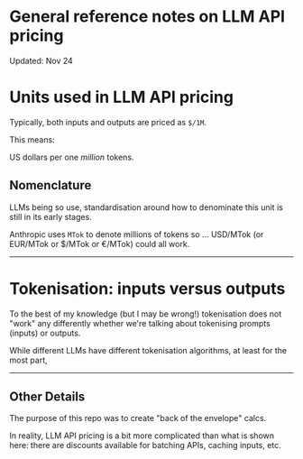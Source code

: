 # General reference notes on LLM API pricing

Updated: Nov 24

# Units used in LLM API pricing

Typically, both inputs and outputs are priced as `$/1M`.

This means:

US dollars per one *million* tokens.

## Nomenclature

LLMs being so use, standardisation around how to denominate this unit is still in its early stages. 

Anthropic uses `MTok` to denote millions of tokens so ... USD/MTok (or EUR/MTok or $/MTok or €/MTok) could all work. 

---

# Tokenisation: inputs versus outputs

To the best of my knowledge (but I may be wrong!) tokenisation does not "work" any differently whether we're talking about tokenising prompts (inputs) or outputs. 

While different LLMs have different tokenisation algorithms, at least for the most part, 

---

## Other Details

The purpose of this repo was to create "back of the envelope" calcs.

In reality, LLM API pricing is a bit more complicated than what is shown here: there are discounts available for batching APIs, caching inputs, etc. 